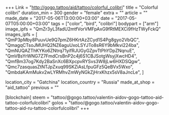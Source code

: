 +++
Link = "http://gogo.tattoo/aid/tattoo/colorful_colibri"
title = "Colorful colibri"
duration_min = 300
gender = "female"
extra = ""
article = ""
made_date = "2017-05-06T13:00:00+03:00"
date = "2017-05-07T05:00:00+03:00"
tags = ["color", "bird", "colibri"]
bodypart = ["arm"]
image_ipfs = "QmZr3yL3fadU2mtfVorVMFpAxG9fRtMEXCi9fHzTWyFckQ"
images_ipfs = [  
  "QmP3pMby8PuuvUe9Q7pmZ6HKrtAzZCyd1S4Pg8gyo2VbQC",
  "QmagqCTsoJMUHQ2NZ6aguUxoLSYJTo8sR6Y9bMkvi224ba",
  "QmNUQAZThKYKo6ZNtrq71yifRJUGyGZpvTtPhYDpZNqnuE",
  "QmVBsYrWNG7Z7FmdCrsBnP2c4j6S1CBJSotgWsyjXwcHD4",
  "QmfBm37og7Kdy2BaSnXc6BXpcpvRYSvs3W8jLw6HXDSQgw",
  "Qmc7zasquasZtNTJpZxuq99SKZiAsLfpuGFz5QeBVx5Wxo",
  "QmbdaKAmMukv2wLYRMhvZmWyNGkZjHrxKhzx5sV8aJncLe",
]

location_city = "Gatchina"
location_country = "Russia"
made_at_shop = "aid_tattoo"
previous = ""

[blockchain]
steem = "tattoo/@gogo.tattoo/valentin-aidov-gogo-tattoo-aid-tattoo-colorfulcolibri"
golos = "tattoo/@gogo.tattoo/valentin-aidov-gogo-tattoo-aid-ru-tattoo-colorfulcolibri"
+++
